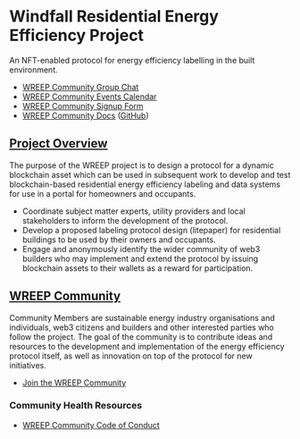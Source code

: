 # Windfall Residential Energy Efficiency Project

An NFT-enabled protocol for energy efficiency labelling in the built environment.

* [WREEP Community Group Chat](https://discord.gg/6mDepqjgh2)
* [WREEP Community Events Calendar](https://lu.ma/wreep)
* [WREEP Community Signup Form](https://wreep.deform.cc/community-signup/)
* [WREEP Community Docs](https://wreep.docs.superbenefit.org/) ([GitHub](https://github.com/superbenefit/WREEP-docs))

## [Project Overview](project/)

The purpose of the WREEP project is to design a protocol for a dynamic blockchain asset which can be used in subsequent work to develop and test blockchain-based residential energy efficiency labeling and data systems for use in a portal for homeowners and occupants.

* Coordinate subject matter experts, utility providers and local stakeholders to inform the development of the protocol.
* Develop a proposed labeling protocol design (litepaper) for residential buildings to be used by their owners and occupants.
* Engage and anonymously identify the wider community of web3 builders who may implement and extend the protocol by issuing blockchain assets to their wallets as a reward for participation.

## [WREEP Community](community/)

Community Members are sustainable energy industry organisations and individuals, web3 citizens and builders and other interested parties who follow the project. The goal of the community is to contribute ideas and resources to the development and implementation of the energy efficiency protocol itself, as well as innovation on top of the protocol for new initiatives.&#x20;

* [Join the WREEP Community ](community/)

### Community Health Resources

* [WREEP Community Code of Conduct](CODE\_OF\_CONDUCT.md)
